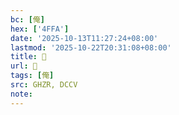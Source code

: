 ```yaml
---
bc: [俺]
hex: ['4FFA']
date: '2025-10-13T11:27:24+08:00'
lastmod: '2025-10-22T20:31:08+08:00'
title: 󰗝
url: 󰗝
tags: [俺]
src: GHZR, DCCV
note:
---
```

